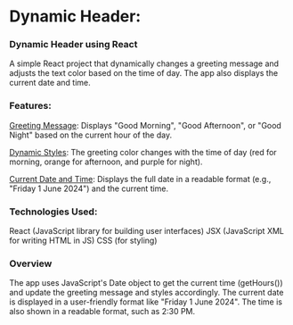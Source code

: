# Dynamic Header: 

### Dynamic Header using React
A simple React project that dynamically changes a greeting message and adjusts the text color based on the time of day. 
The app also displays the current date and time.

### Features: 

<ins>Greeting Message</ins>: Displays "Good Morning", "Good Afternoon", or "Good Night" based on the current hour of the day.

<ins>Dynamic Styles</ins>: The greeting color changes with the time of day (red for morning, orange for afternoon, and purple for night).

<ins>Current Date and Time</ins>: Displays the full date in a readable format (e.g., "Friday 1 June 2024") and the current time.

### Technologies Used: 
React (JavaScript library for building user interfaces)
JSX (JavaScript XML for writing HTML in JS)
CSS (for styling)

### Overview
The app uses JavaScript's Date object to get the current time (getHours()) and update the greeting message and styles accordingly.
The current date is displayed in a user-friendly format like "Friday 1 June 2024".
The time is also shown in a readable format, such as 2:30 PM.
